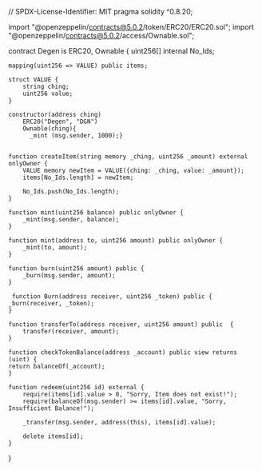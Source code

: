 // SPDX-License-Identifier: MIT
pragma solidity ^0.8.20;

import "@openzeppelin/contracts@5.0.2/token/ERC20/ERC20.sol";
import "@openzeppelin/contracts@5.0.2/access/Ownable.sol";

contract Degen is ERC20, Ownable {
    uint256[] internal No_Ids;

    mapping(uint256 => VALUE) public items;

    struct VALUE {
        string ching;
        uint256 value;
    }

    constructor(address ching)
        ERC20("Degen", "DGN")
        Ownable(ching){
          _mint (msg.sender, 1000);}
        

    function createItem(string memory _ching, uint256 _amount) external onlyOwner {
        VALUE memory newItem = VALUE({ching: _ching, value: _amount});
        items[No_Ids.length] = newItem;

        No_Ids.push(No_Ids.length);
    }

    function mint(uint256 balance) public onlyOwner {
        _mint(msg.sender, balance);
    }

    function mint(address to, uint256 amount) public onlyOwner {
        _mint(to, amount);
    }

    function burn(uint256 amount) public {
        _burn(msg.sender, amount);
    }  

     function Burn(address receiver, uint256 _token) public {
    _burn(receiver, _token);
    }

    function transferTo(address receiver, uint256 amount) public  {
        transfer(receiver, amount);
    }

    function checkTokenBalance(address _account) public view returns (uint) {
    return balanceOf(_account);
    }

    function redeem(uint256 id) external {
        require(items[id].value > 0, "Sorry, Item does not exist!");
        require(balanceOf(msg.sender) >= items[id].value, "Sorry, Insufficient Balance!");

        _transfer(msg.sender, address(this), items[id].value);

        delete items[id];
    }
    
}
